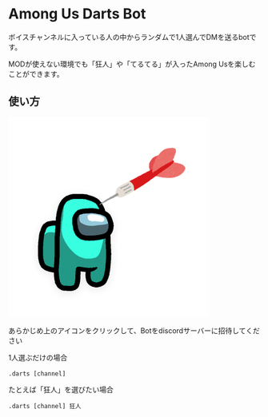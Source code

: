 # Among Us Darts Bot

ボイスチャンネルに入っている人の中からランダムで1人選んでDMを送るbotです。

MODが使えない環境でも「狂人」や「てるてる」が入ったAmong Usを楽しむことができます。

## 使い方

[![](https://github.com/amaotone/among-us-darts-bot/blob/master/icon.png)](https://discord.com/api/oauth2/authorize?client_id=814485711238725652&permissions=11264&scope=bot)

あらかじめ上のアイコンをクリックして、Botをdiscordサーバーに招待してください

1人選ぶだけの場合

```
.darts [channel]
```

たとえば「狂人」を選びたい場合

```
.darts [channel] 狂人
```